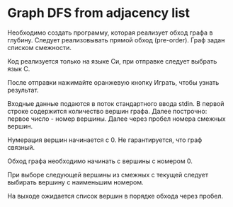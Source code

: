 # Graph DFS from adjacency list
Необходимо создать программу, которая реализует обход графа в глубину. Следует реализовывать
прямой обход (pre-order). Граф задан списком смежности.

Код реализуется только на языке Си, при отправке следует выбрать язык С.

После отправки нажимайте оранжевую кнопку Играть, чтобы узнать результат.

Входные данные подаются в поток стандартного ввода stdin. В первой строке содержится
количество вершин графа. Далее построчно: первое число - номер вершины. Далее через пробел
номера смежных вершин.

Нумерация вершин начинается с 0. Не гарантируется, что граф связный.

Обход графа необходимо начинать с вершины с номером 0.

При выборе следующей вершины из смежных с текущей следует выбирать вершину с наименьшим
номером.

На выходе ожидается список вершин в порядке обхода через пробел.
